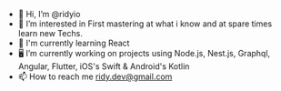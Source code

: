 - 👋 Hi, I’m @ridyio
- 👀 I’m interested in First mastering at what i know and at spare times learn new Techs.
- 🌱 I'm currently learning React
- 🖥 I’m currently working on projects using Node.js, Nest.js, Graphql, Angular, Flutter, iOS's Swift & Android's Kotlin
- 📫 How to reach me ridy.dev@gmail.com

